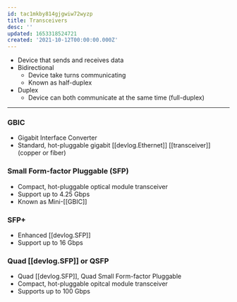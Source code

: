 ```yaml
---
id: tac1mkby814gjgwiw72wyzp
title: Transceivers
desc: ''
updated: 1653318524721
created: '2021-10-12T00:00:00.000Z'
---
```


- Device that sends and receives data
- Bidirectional
  - Device take turns communicating
  - Known as half-duplex
- Duplex
  - Device can both communicate at the same time (full-duplex)

---

### GBIC

- Gigabit Interface Converter
- Standard, hot-pluggable gigabit [[devlog.Ethernet]] [[transceiver]] (copper or fiber)

### Small Form-factor Pluggable (SFP)

- Compact, hot-pluggable optical module transceiver
- Support up to 4.25 Gbps
- Known as Mini-[[GBIC]]

### SFP+

- Enhanced [[devlog.SFP]]
- Support up to 16 Gbps

### Quad [[devlog.SFP]] or QSFP

- Quad [[devlog.SFP]], Quad Small Form-factor Pluggable
- Compact, hot-pluggable opitcal module transceiver
- Supports up to 100 Gbps
